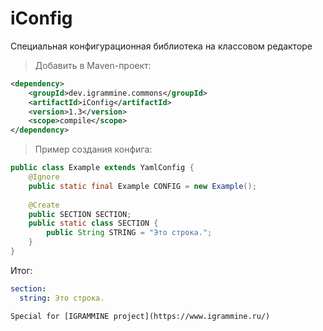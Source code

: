 # iConfig
Специальная конфигурационная библиотека на классовом редакторе

> Добавить в Maven-проект:
```xml
<dependency>
    <groupId>dev.igrammine.commons</groupId>
    <artifactId>iConfig</artifactId>
    <version>1.3</version>
    <scope>compile</scope>
</dependency>
```

> Пример создания конфига:
```java
public class Example extends YamlConfig {
    @Ignore
    public static final Example CONFIG = new Example();
    
    @Create
    public SECTION SECTION;
    public static class SECTION {
        public String STRING = "Это строка.";
    }
}
```
Итог:
```yaml
section:
  string: Это строка.
```

`Special for [IGRAMMINE project](https://www.igrammine.ru/)`


